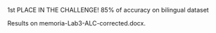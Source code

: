 1st PLACE IN THE CHALLENGE! 85% of accuracy on bilingual dataset

Results on memoria-Lab3-ALC-corrected.docx.
